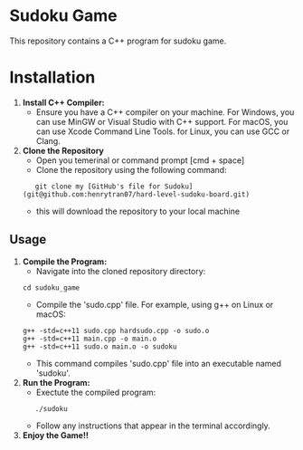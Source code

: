 
# Sudoku Game 

This repository contains a C++ program for sudoku game. 

# Installation 

1. **Install C++ Compiler:**
   - Ensure you have a C++ compiler on your machine. For Windows, you can use MinGW or Visual Studio with C++ support. For macOS, you can use Xcode Command Line Tools. for Linux, you can use GCC or Clang. 
2. **Clone the Repository**
   - Open you temerinal or command prompt [cmd + space]
   - Clone the repository using the following command: 
   ```
      git clone my [GitHub's file for Sudoku] (git@github.com:henrytran07/hard-level-sudoku-board.git) 
   ```
   - this will download the repository to your local machine 
## Usage 

1. **Compile the Program:**
   - Navigate into the cloned repository directory: 
   ```
   cd sudoku_game
   ```
   - Compile the 'sudo.cpp' file. For example, using g++ on Linux or macOS: 
   ```
   g++ -std=c++11 sudo.cpp hardsudo.cpp -o sudo.o
   g++ -std=c++11 main.cpp -o main.o
   g++ -std=c++11 sudo.o main.o -o sudoku
   ```
   - This command compiles 'sudo.cpp' file into an executable named 'sudoku'.
2. **Run the Program:**
   - Exectute the compiled program: 
   ``` 
      ./sudoku
   ```
   - Follow any instructions that appear in the terminal accordingly. 
3. **Enjoy the Game!!** 

